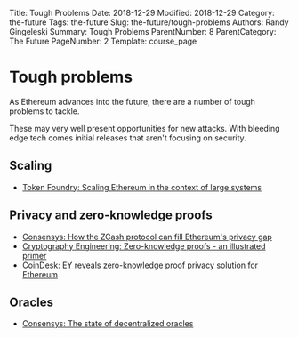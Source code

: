 Title: Tough Problems
Date: 2018-12-29
Modified: 2018-12-29
Category: the-future
Tags: the-future
Slug: the-future/tough-problems
Authors: Randy Gingeleski
Summary: Tough Problems
ParentNumber: 8
ParentCategory: The Future
PageNumber: 2
Template: course_page


# Tough problems

As Ethereum advances into the future, there are a number of tough problems to tackle.

These may very well present opportunities for new attacks. With bleeding edge tech comes initial releases that aren't focusing on security.

## Scaling

- [Token Foundry: Scaling Ethereum in the context of large systems](https://blog.tokenfoundry.com/scaling-ethereum-in-the-context-of-large-systems/)

## Privacy and zero-knowledge proofs

- [Consensys: How the ZCash protocol can fill Ethereum's privacy gap](https://media.consensys.net/how-the-zcash-protocol-can-fill-ethereums-privacy-gap-4fb8e58cd429)
- [Cryptography Engineering: Zero-knowledge proofs - an illustrated primer](https://blog.cryptographyengineering.com/2014/11/27/zero-knowledge-proofs-illustrated-primer/)
- [CoinDesk: EY reveals zero-knowledge proof privacy solution for Ethereum](https://www.coindesk.com/ey-reveals-zero-knowledge-proof-privacy-solution-for-ethereum/)

## Oracles

- [Consensys: The state of decentralized oracles](https://media.consensys.net/the-state-of-decentralized-oracles-df45bf0dc51d)

